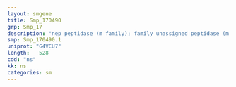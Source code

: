 ```yaml
---
layout: smgene
title: Smp_170490
grp: Smp_17
description: "nep peptidase (m family); family unassigned peptidase (m family)"
smp: Smp_170490.1
uniprot: "G4VCU7"
length:   528
cdd: "ns"
kk: ns
categories: sm
---
```


